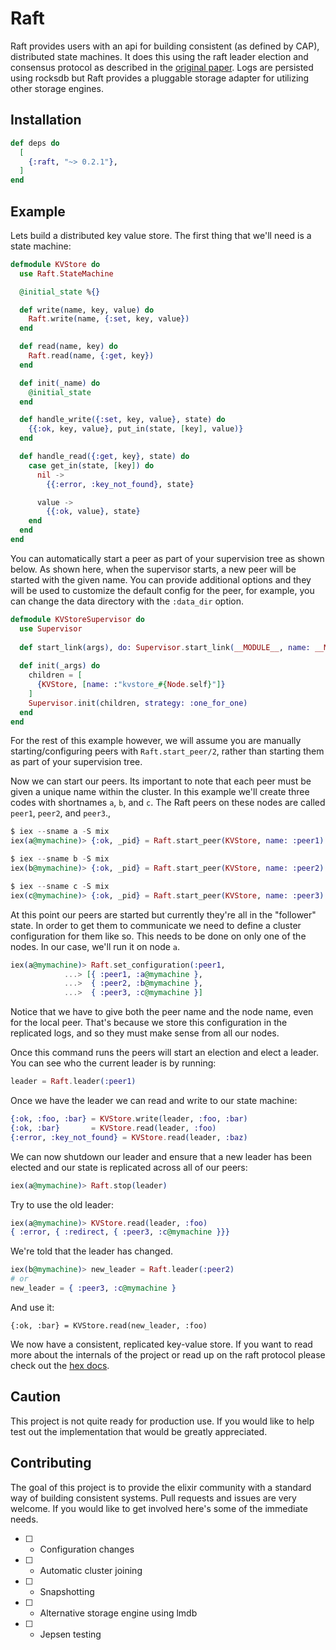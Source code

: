 # Raft

Raft provides users with an api for building consistent (as defined by CAP),
distributed state machines. It does this using the raft leader election and
consensus protocol as described in the [original
paper](https://raft.github.io/raft.pdf). Logs are persisted using rocksdb
but Raft provides a pluggable storage adapter for utilizing other storage
engines.

## Installation

```elixir
def deps do
  [
    {:raft, "~> 0.2.1"},
  ]
end
```

## Example

Lets build a distributed key value store. The first thing that we'll need
is a state machine:

```elixir
defmodule KVStore do
  use Raft.StateMachine

  @initial_state %{}

  def write(name, key, value) do
    Raft.write(name, {:set, key, value})
  end

  def read(name, key) do
    Raft.read(name, {:get, key})
  end

  def init(_name) do
    @initial_state
  end

  def handle_write({:set, key, value}, state) do
    {{:ok, key, value}, put_in(state, [key], value)}
  end

  def handle_read({:get, key}, state) do
    case get_in(state, [key]) do
      nil ->
        {{:error, :key_not_found}, state}

      value ->
        {{:ok, value}, state}
    end
  end
end
```

You can automatically start a peer as part of your supervision tree as shown below. As shown here,
when the supervisor starts, a new peer will be started with the given name. You can provide additional
options and they will be used to customize the default config for the peer, for example, you can change
the data directory with the `:data_dir` option.

```elixir
defmodule KVStoreSupervisor do
  use Supervisor
  
  def start_link(args), do: Supervisor.start_link(__MODULE__, name: __MODULE__)
  
  def init(_args) do
    children = [
      {KVStore, [name: :"kvstore_#{Node.self}"]}
    ]
    Supervisor.init(children, strategy: :one_for_one)
  end
end
```

For the rest of this example however, we will assume you are manually starting/configuring
peers with `Raft.start_peer/2`, rather than starting them as part of your supervision tree.

Now we can start our peers. Its important to note that each peer must be
given a unique name within the cluster. In this example we'll create
three codes with shortnames `a`, `b`, and `c`. The Raft peers on these
nodes are called `peer1`, `peer2`, and `peer3`.,

```elixir
$ iex --sname a -S mix
iex(a@mymachine)> {:ok, _pid} = Raft.start_peer(KVStore, name: :peer1)

$ iex --sname b -S mix
iex(b@mymachine)> {:ok, _pid} = Raft.start_peer(KVStore, name: :peer2)

$ iex --sname c -S mix
iex(c@mymachine)> {:ok, _pid} = Raft.start_peer(KVStore, name: :peer3)
```

At this point our peers are started but currently they're all in the
"follower" state. In order to get them to communicate we need to define
a cluster configuration for them like so. This needs to be done on
only one of the nodes. In our case, we'll run it on node `a`.

```elixir
iex(a@mymachine)> Raft.set_configuration(:peer1,
            ...> [{ :peer1, :a@mymachine },
            ...>  { :peer2, :b@mymachine },
            ...>  { :peer3, :c@mymachine }]
```

Notice that we have to give both the peer name and the node name, even
for the local peer. That's because we store this configuration in the
replicated logs, and so they must make sense from all our nodes.

Once this command runs the peers will start an election and elect
a leader. You can see who the current leader is by running:

```elixir
leader = Raft.leader(:peer1)
```

Once we have the leader we can read and write to our state machine:

```elixir
{:ok, :foo, :bar} = KVStore.write(leader, :foo, :bar)
{:ok, :bar}       = KVStore.read(leader, :foo)
{:error, :key_not_found} = KVStore.read(leader, :baz)
```

We can now shutdown our leader and ensure that a new leader has been
elected and our state is replicated across all of our peers:

```elixir
iex(a@mymachine)> Raft.stop(leader)
```

Try to use the old leader:

```elixir
iex(a@mymachine)> KVStore.read(leader, :foo)
{ :error, { :redirect, { :peer3, :c@mymachine }}}
```

We're told that the leader has changed.

``` elixir
iex(b@mymachine)> new_leader = Raft.leader(:peer2)
# or
new_leader = { :peer3, :c@mymachine }
```

And use it:

``` elixirt
{:ok, :bar} = KVStore.read(new_leader, :foo)
```

We now have a consistent, replicated key-value store. If you want to read more
about the internals of the project or read up on the raft protocol please check out
the [hex docs](https://hexdocs.pm/raft).

## Caution

This project is not quite ready for production use. If you would like to help
test out the implementation that would be greatly appreciated.

## Contributing

The goal of this project is to provide the elixir community with
a standard way of building consistent systems. Pull requests and issues
are very welcome. If you would like to get involved here's some of the
immediate needs.

* [ ] - Configuration changes
* [ ] - Automatic cluster joining
* [ ] - Snapshotting
* [ ] - Alternative storage engine using lmdb
* [ ] - Jepsen testing
